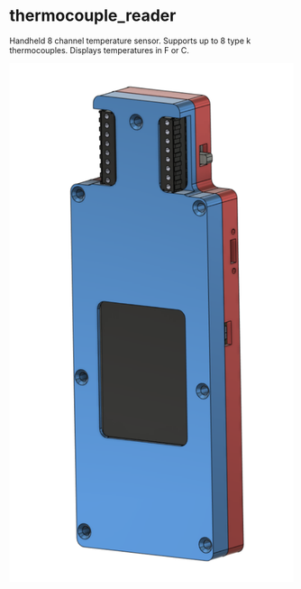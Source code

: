 # thermocouple_reader

Handheld 8 channel temperature sensor.  Supports up to 8 type k thermocouples.  Displays temperatures in F or C.

![cad](CAD%20Screenshot.png)
